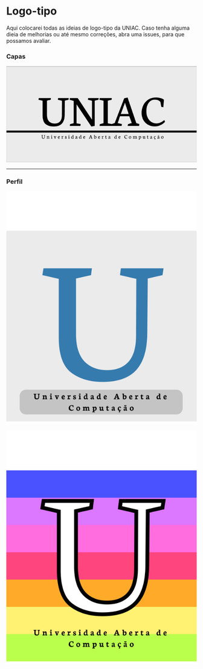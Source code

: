 # Logo-tipo

Aqui colocarei todas as ideias de logo-tipo da UNIAC. Caso tenha alguma dieia de melhorias ou até mesmo correções, abra uma issues, para que possamos avaliar.

### Capas
![logo01](./01Logo.png)

---

### Perfil
![logo02](./02Logo.svg)

![logo03](./03Logo.svg)